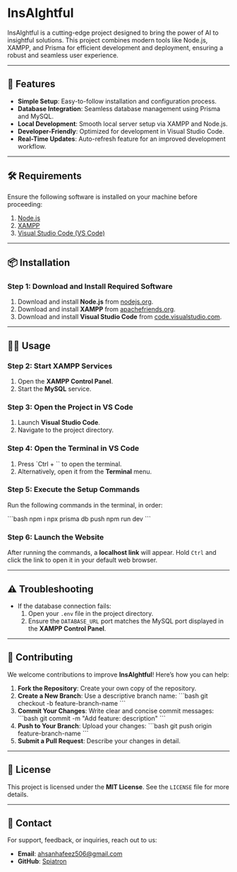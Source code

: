 
# InsAIghtful

InsAIghtful is a cutting-edge project designed to bring the power of AI to insightful solutions. This project combines modern tools like Node.js, XAMPP, and Prisma for efficient development and deployment, ensuring a robust and seamless user experience.

---

## 🚀 Features

- **Simple Setup**: Easy-to-follow installation and configuration process.
- **Database Integration**: Seamless database management using Prisma and MySQL.
- **Local Development**: Smooth local server setup via XAMPP and Node.js.
- **Developer-Friendly**: Optimized for development in Visual Studio Code.
- **Real-Time Updates**: Auto-refresh feature for an improved development workflow.

---

## 🛠️ Requirements

Ensure the following software is installed on your machine before proceeding:

1. [Node.js](https://nodejs.org/en)
2. [XAMPP](https://www.apachefriends.org)
3. [Visual Studio Code (VS Code)](https://code.visualstudio.com)

---

## 📦 Installation

### Step 1: Download and Install Required Software

1. Download and install **Node.js** from [nodejs.org](https://nodejs.org/en).
2. Download and install **XAMPP** from [apachefriends.org](https://www.apachefriends.org).
3. Download and install **Visual Studio Code** from [code.visualstudio.com](https://code.visualstudio.com).

---

## 🏃‍♂️ Usage

### Step 2: Start XAMPP Services

1. Open the **XAMPP Control Panel**.
2. Start the **MySQL** service.

### Step 3: Open the Project in VS Code

1. Launch **Visual Studio Code**.
2. Navigate to the project directory.

### Step 4: Open the Terminal in VS Code

1. Press `Ctrl + \`` to open the terminal.
2. Alternatively, open it from the **Terminal** menu.

### Step 5: Execute the Setup Commands

Run the following commands in the terminal, in order:

\`\`\`bash
npm i
npx prisma db push
npm run dev
\`\`\`

### Step 6: Launch the Website

After running the commands, a **localhost link** will appear. Hold `Ctrl` and click the link to open it in your default web browser.

---

## ⚠️ Troubleshooting

- If the database connection fails:
  1. Open your `.env` file in the project directory.
  2. Ensure the `DATABASE_URL` port matches the MySQL port displayed in the **XAMPP Control Panel**.

---

## 🤝 Contributing

We welcome contributions to improve **InsAIghtful**! Here’s how you can help:

1. **Fork the Repository**: Create your own copy of the repository.
2. **Create a New Branch**: Use a descriptive branch name:
   \`\`\`bash
   git checkout -b feature-branch-name
   \`\`\`
3. **Commit Your Changes**: Write clear and concise commit messages:
   \`\`\`bash
   git commit -m "Add feature: description"
   \`\`\`
4. **Push to Your Branch**: Upload your changes:
   \`\`\`bash
   git push origin feature-branch-name
   \`\`\`
5. **Submit a Pull Request**: Describe your changes in detail.

---

## 📄 License

This project is licensed under the **MIT License**. See the `LICENSE` file for more details.

---

## 📧 Contact

For support, feedback, or inquiries, reach out to us:

- **Email**: [ahsanhafeez506@gmail.com](mailto:ahsanhafeez506@gmail.com)
- **GitHub**: [Spiatron](https://github.com/Spiatron)
